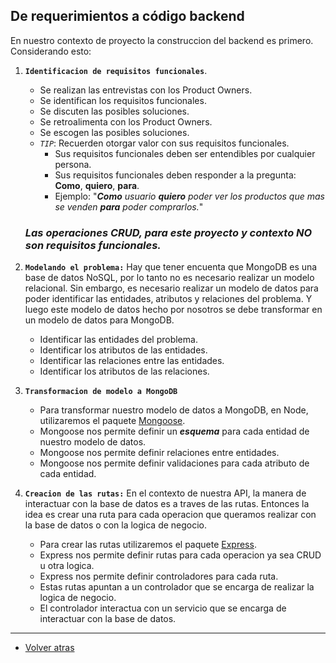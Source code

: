 ## De requerimientos a código backend

En nuestro contexto de proyecto la construccion del backend es primero. Considerando esto:

1. **`Identificacion de requisitos funcionales`**.
    - Se realizan las entrevistas con los Product Owners.
    - Se identifican los requisitos funcionales.
    - Se discuten las posibles soluciones.
    - Se retroalimenta con los Product Owners.
    - Se escogen las posibles soluciones.
    - _`TIP`_: Recuerden otorgar valor con sus requisitos funcionales.
      - Sus requisitos funcionales deben ser entendibles por cualquier persona.
      - Sus requisitos funcionales deben responder a la pregunta: **Como**, **quiero**, **para**.
      - Ejemplo: "_**Como** usuario **quiero** poder ver los productos que mas se venden **para** poder comprarlos._"
    ### *Las operaciones CRUD, para este proyecto y contexto NO son requisitos funcionales.*
2. **`Modelando el problema:`**
   Hay que tener encuenta que MongoDB es una base de datos NoSQL, por lo tanto no es necesario realizar un modelo relacional. 
   Sin embargo, es necesario realizar un modelo de datos para poder identificar las entidades, atributos y relaciones del problema.
   Y luego este modelo de datos hecho por nosotros se debe transformar en un modelo de datos para MongoDB.
      - Identificar las entidades del problema.
      - Identificar los atributos de las entidades.
      - Identificar las relaciones entre las entidades.
      - Identificar los atributos de las relaciones.

3. **`Transformacion de modelo a MongoDB`**

   - Para transformar nuestro modelo de datos a MongoDB, en Node, utilizaremos el paquete [Mongoose](https://mongoosejs.com/).
   - Mongoose nos permite definir un _**esquema**_ para cada entidad de nuestro modelo de datos.
   - Mongoose nos permite definir relaciones entre entidades.
   - Mongoose nos permite definir validaciones para cada atributo de cada entidad.
   
4. **`Creacion de las rutas:`** En el contexto de nuestra API, la manera de interactuar con la base de datos es a traves de las rutas.
   Entonces la idea es crear una ruta para cada operacion que queramos realizar con la base de datos o con la logica de negocio.
      - Para crear las rutas utilizaremos el paquete [Express](https://expressjs.com/).
      - Express nos permite definir rutas para cada operacion ya sea CRUD u otra logica.
      - Express nos permite definir controladores para cada ruta.
      - Estas rutas apuntan a un controlador que se encarga de realizar la logica de negocio.
      - El controlador interactua con un servicio que se encarga de interactuar con la base de datos.

   
    





____
- [Volver atras](../ReqToCode.md)
